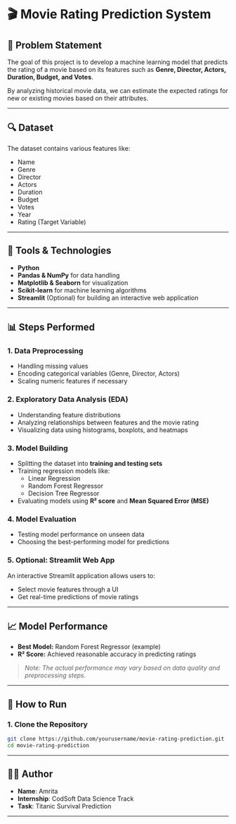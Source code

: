 # 🎬 Movie Rating Prediction System

## 📌 Problem Statement
The goal of this project is to develop a machine learning model that predicts the rating of a movie based on its features such as **Genre, Director, Actors, Duration, Budget, and Votes**.

By analyzing historical movie data, we can estimate the expected ratings for new or existing movies based on their attributes.

---

## 🔍 Dataset
The dataset contains various features like:
- Name
- Genre
- Director
- Actors
- Duration
- Budget
- Votes
- Year
- Rating (Target Variable)

---

## 🔧 Tools & Technologies
- **Python**
- **Pandas & NumPy** for data handling
- **Matplotlib & Seaborn** for visualization
- **Scikit-learn** for machine learning algorithms
- **Streamlit** (Optional) for building an interactive web application

---

## 📊 Steps Performed

### 1. Data Preprocessing
- Handling missing values
- Encoding categorical variables (Genre, Director, Actors)
- Scaling numeric features if necessary

### 2. Exploratory Data Analysis (EDA)
- Understanding feature distributions
- Analyzing relationships between features and the movie rating
- Visualizing data using histograms, boxplots, and heatmaps

### 3. Model Building
- Splitting the dataset into **training and testing sets**
- Training regression models like:
  - Linear Regression
  - Random Forest Regressor
  - Decision Tree Regressor
- Evaluating models using **R² score** and **Mean Squared Error (MSE)**

### 4. Model Evaluation
- Testing model performance on unseen data
- Choosing the best-performing model for predictions

### 5. Optional: Streamlit Web App
An interactive Streamlit application allows users to:
- Select movie features through a UI
- Get real-time predictions of movie ratings

---

## 📈 Model Performance
- **Best Model:** Random Forest Regressor (example)
- **R² Score:** Achieved reasonable accuracy in predicting ratings

> *Note: The actual performance may vary based on data quality and preprocessing steps.*

---

## 🚀 How to Run

### 1. Clone the Repository
```bash
git clone https://github.com/yourusername/movie-rating-prediction.git
cd movie-rating-prediction
```
---

## 🙋‍♀️ Author

- **Name**: Amrita  
- **Internship**: CodSoft Data Science Track  
- **Task**: Titanic Survival Prediction

---
